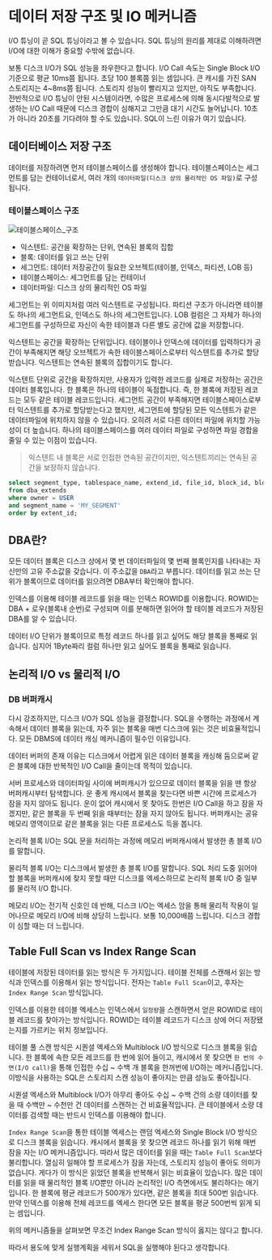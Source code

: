 # 데이터 저장 구조 및 IO 메커니즘

I/O 튜닝이 곧 SQL 튜닝이라고 볼 수 있습니다. SQL 튜닝의 원리를 제대로 이해하려면 I/O에 대한 이해가 중요할 수밖에 없습니다. 

보통 디스크 I/O가 SQL 성능을 좌우한다고 합니다. I/O Call 속도는 Single Block I/O 기준으로 평균 10ms쯤 됩니다. 초당 100 블록쯤 읽는 셈입니다. 큰 캐시를 가진 SAN 스토리지는  4~8ms쯤 됩니다.  스토리지 성능이 빨리지고 있지만, 아직도 부족합니다. 전반적으로 I/O 튜닝이 안된 시스템이라면, 수많은 프로세스에 의해 동시다발적으로 발생하는 I/O Call 때문에 디스크 경합이 심해지고 그만큼 대기 시간도 늘어납니다. 10초가 아니라 20초를 기다려야 할 수도 있습니다. SQL이 느린 이유가 여기 있습니다. 

## 데이터베이스 저장 구조

데이터를 저장하려면 먼저 테이블스페이스를 생성해야 합니다. 테이블스페이스는 세그먼트를 담는 컨테이너로서, 여러 개의 `데이터파일(디스크 상의 물리적인 OS 파일)`로 구성됩니다.

### 테이블스페이스 구조 

![테이블스페이스_구조](https://user-images.githubusercontent.com/22395934/126488839-49344a6f-e6c9-4753-b63c-0ee38fd30fa1.png)

- 익스텐트: 공간을 확장하는 단위, 연속된 블록의 집합
- 블록: 데이터를 읽고 쓰는 단위
- 세그먼트: 데이터 저장공간이 필요한 오브젝트(테이블, 인덱스, 파티션, LOB 등)
- 테이블스페이스: 세그먼트를 담는 컨테이너
- 데이터파일: 디스크 상의 물리적인 OS 파일

세그먼트는 위 이미지처럼 여러 익스텐트로 구성됩니다. 파티션 구조가 아니라면 테이블도 하나의 세그먼트요, 인덱스도 하나의 세그먼트입니다. LOB 컬럼은 그 자체가 하나의 세그먼트를 구성하므로 자신이 속한 테이블과 다른 별도 공간에 값을 저장합니다.

익스텐트는 공간을 확장하는 단위입니다. 테이블이나 인덱스에 데이터를 입력하다가 공간이 부족해지면 해당 오브젝트가 속한 테이블스페이스로부터 익스텐트를 추가로 할당받습니다. 익스텐트는 연속된 블록의 집합이기도 합니다. 

익스텐트 단위로 공간을 확장하지만, 사용자가 입력한 레코드를 실제로 저장하는 공간은 데이터 블록입니다. 한 블록은 하나의 테이블이 독점합니다. 즉, 한 블록에 저장된 레코드는 모두 같은 테이블 레코드입니다.
세그먼트 공간이 부족해지면 테이블스페이스로부터 익스텐트를 추가로 할당받는다고 했지만, 세그먼트에 할당된 모든 익스텐트가 같은 데이터파일에 위치하지 않을 수 있습니다. 오히려 서로 다른 데이터 파일에 위치할 가능성이 더 높습니다. 하나의 테이블스페이스를 여러 데이터 파일로 구성하면 파일 경합을 줄일 수 있는 이점이 있습니다. 

> 익스텐트 내 블록은 서로 인접한 연속된 공간이지만, 익스텐트끼리는 연속된 공간을 보장하지 않습니다.

```sql
select segment_type, tablespace_name, extend_id, file_id, block_id, blocks
from dba_extends
where owner = USER
and segment_name = 'MY_SEGMENT'
order by extent_id;
```

## DBA란?

모든 데이터 블록은 디스크 상에서 몇 번 데이터파일의 몇 번째 블록인지를 나타내는 자신만의 고유 주소값을 갖습니다. 이 주소값을 `DBA`라고 부릅니다. 데이터를 읽고 쓰는 단위가 블록이므로 데이터를 읽으려면 DBA부터 확인해야 합니다.

인덱스를 이용해 테이블 레코드를 읽을 때는 인덱스 ROWID를 이용합니다. ROWID는 DBA + 로우(블록내 순번)로 구성되며 이를 분해하면 읽어야 할 테이블 레코드가 저장된 DBA를 알 수 있습니다.

데이터 I/O 단위가 블록이므로 특정 레코드 하나를 읽고 싶어도 해당 블록을 통째로 읽습니다. 심지어 1Byte짜리 컬럼 하나만 읽고 싶어도 블록을 통째로 읽습니다.


## 논리적 I/O vs 물리적 I/O

### DB 버퍼캐시

다시 강조하지만, 디스크 I/O가 SQL 성능을 결정합니다. SQL을 수행하는 과정에서 계속해서 데이터 블록을 읽는데, 자주 읽는 블록을 매번 디스크에 읽는 것은 비효율적입니다. 모든 DBMS에 데이터 캐싱 메커니즘이 필수인 이유입니다.

데이터 버퍼의 존재 이유는 디스크에서 어렵게 읽은 데이터 블록을 캐싱해 둠으로써 같은 블록에 대한 반복적인 I/O Call을 줄이는데 목적이 있습니다.

서버 프로세스와 데이터파일 사이에 버퍼캐시가 있으므로 데이터 블록을 읽을 땐 항상 버퍼캐시부터 탐색합니다. 운 좋게 캐시에서 블록을 찾는다면 바쁜 시간에 프로세스가 잠을 자지 않아도 됩니다. 운이 없어 캐시에서 못 찾아도 한번은 I/O Call을 하고 잠을 자겠지만, 같은 블록을 두 번째 읽을 때부터는 잠을 자지 않아도 됩니다. 버퍼캐시는 공유 메모리 영역이므로 같은 블록을 읽는 다른 프로세스도 득을 봅니다.

논리적 블록 I/O는 SQL 문을 처리하는 과정에 메모리 버퍼캐시에서 발생한 총 블록 I/O를 말합니다. 

물리적 블록 I/O는 디스크에서 발생한 총 블록 I/O를 말합니다. SQL 처리 도중 읽어야 할 블록을 버퍼캐시에 찾지 못할 때만 디스크를 엑세스하므로 논리적 블록 I/O 중 일부를 물리적 I/O 합니다.

메모리 I/O는 전기적 신호인 데 반해, 디스크 I/O는 엑세스 암을 통해 물리적 작용이 일어나므로 메모리 I/O에 비해 상당히 느립니다. 보통 10,000배쯤 느립니다. 디스크 경합이 심할 때는 더 느립니다.

## Table Full Scan vs Index Range Scan


테이블에 저장된 데이터를 읽는 방식은 두 가지입니다. 테이블 전체를 스캔해서 읽는 방식과 인덱스를 이용해서 읽는 방식입니다. 전자는 `Table Full Scan`이고, 후자는 `Index Range Scan` 방식입니다. 

인덱스를 이용한 테이블 엑세스는 인덱스에서 `일정량`을 스캔하면서 얻은 ROWID로 테이블 레코드를 찾아가는 방식입니다. ROWID는 테이블 레코드가 디스크 상에 어디 저장됐는지를 가르키는 위치 정보입니다.

테이블 풀 스캔 방식은 시퀀셜 엑세스와 Multiblock I/O 방식으로 디스크 블록을 읽습니다. 한 블록에 속한 모든 레코드를 한 번에 읽어 들이고, 캐시에서 못 찾으면 `한 번의 수면(I/O call)`을 통해 인접한 수십 ~ 수백  개 블록을 한꺼번에 I/O하는 메커니즘입니다. 이방식을 사용하는 SQL은 스토리지 스캔 성능이 좋아지는 만큼 성능도 좋아집니다.

시퀀셜 엑세스와 Multiblock I/O가 아무리 좋아도 수십 ~ 수백 건의 소량 데이터를 찾을 때 수백만 ~ 수천만 건 데이터를 스캔하는 건 비효율적입니다. 큰 테이블에서 소량 데이터를 검색할 때는 반드시 인덱스를 이용해야 합니다.

`Index Range Scan`을 통한 테이블 엑세스는 랜덤 엑세스와 Single Block I/O 방식으로 디스크 블록을 읽습니다. 캐시에서 블록을 못 찾으면 레코드 하나를 읽기 위해 매번 잠을 자는 I/O 메커니즘입니다. 따라서 많은 데이터를 읽을 때는 `Table Full Scan`보다 불리합니다. 열심히 일해야 할 프로세스가 잠을 자는데, 스토리지 성능이 좋아도 의미가 없습니다. 게다가 이 방식은 읽었던 블록을 반복해서 읽는 비효율이 있습니다. 많은 데이터를 읽을 때 물리적인 블록 I/O뿐만 아니라 논리적인 I/O 측면에서도 불리하다는 애기입니다. 한 블록에 평균 레코드가 500개가 있다면, 같은 블록을 최대 500번 읽습니다. 만약 인덱스를 이용해 전체 레코드를 엑세스 한다면 모든 블록을 평균 500번씩 읽게 되는 셈입니다.  

위의 메커니즘들을 살펴보면 무조건 Index Range Scan 방식이 옳지는 않다고 합니다.

따라서 용도에 맞게 실행계획을 세워서 SQL을 실행해야 된다고 생각합니다.

